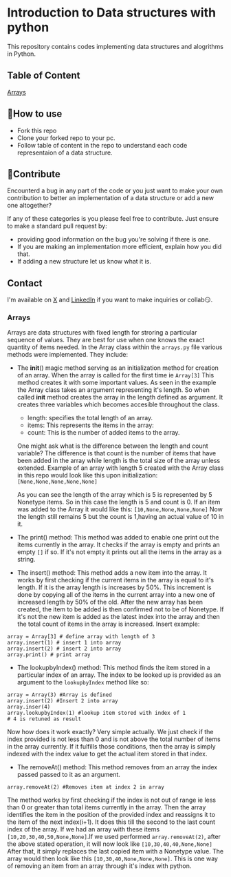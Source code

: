 # Introduction to Data structures with python
This repository contains codes implementing data structures and alogrithms in Python.

## Table of Content
[Arrays](#arrays)
## 🧾How to use
- Fork this repo
- Clone your forked repo to your pc.
- Follow table of content in the repo to understand each code representaion of a data structure.

## 🛂Contribute
Encounterd a bug in any part of the code or you just want to make your own contribution to better an implementation of a data structure or add a new one altogether? 

If any of these categories is you please feel free to contribute.
Just ensure to make a standard pull request by:
- providing good information on the bug you're solving if there is one.
- If you are making an implementation more efficient, explain how you did that.
- If adding a new structure let us know what it is.


## Contact
I'm available on [X](https://x.com/Ndigitals001) and [LinkedIn](https://linkedin.com/in/peter--ndukwe) if you want to make inquiries or collab😏.

### Arrays
Arrays are data structures with fixed length for stroring a particular sequence of values. They are best for use when one knows the exact quantity of items needed. In the Array class within the `arrays.py` file various methods were implemented. They include:
- The __init__() magic method serving as an initialization method for creation of an  array. When the array is called for the first time ie `Array[3]` This method creates it with some important values. As seen in the example the Array class takes an argument representing it's length. So when called __init__ method creates the array in the length defined as argument. It creates three variables which becomes accesible throughout the class.
    - length: specifies the total length of an array.
    - items: This represents the items in the array:
    - count: This is the number of added items to the array.

    One might ask what is the difference between the length and count variable?
The difference is that count is the number of items that have been added in the array while length is the total size of the array unless extended. Example of an array with length 5 created with the Array class in this repo would look like this upon initialization: `[None,None,None,None,None]`

    As you can see the length of the array which is 5 is represented by 5 Nonetype items. So in this case the length is 5 and count is 0. If an item was added to the Array it would like this: 
`[10,None,None,None,None]`
Now the length still remains 5 but the count is 1,having an actual value of 10 in it.

- The print() method: This method was added to enable one print out the items currently in the array. It checks if the array is empty and prints an empty `[]` if so. If it's not empty it prints out all the items in the array as a string.

- The insert() method: This method adds a new item into the array. It works by first checking if the current items in the array is equal to it's length. If it is the array length is increases by 50%. This increment is done by copying all of the items in the current array into a new one of increased length by 50% of the old. After the new array has been created, the item to be added is then confirmed not to be of Nonetype. If it's not the new item is added as the latest index into the array and then the total count of items in the array is increased.
Insert example:
``` 
array = Array[3] # define array with length of 3
array.insert(1) # insert 1 into array
array.insert(2) # insert 2 into array
array.print() # print array
```

- The lookupbyIndex() method: This method finds the item stored in a particular index of an array. The index to be looked up is provided as an argument to the `lookupbyIndex` method like so:
```
array = Array(3) #Array is defined
array.insert(2) #Insert 2 into array
array.inser(4)
array.lookupbyIndex(1) #lookup item stored with index of 1
# 4 is retuned as result
```
Now how does it work exactly? Very simple actually. We just check if the index provided is not less than 0 and is not above the total number of items in the array currently. If it fulfills those conditions, then the array is simply indexed with the index value to get the actual item stored in that index.

- The removeAt() method: This method removes from an array the index passed passed to it as an argument.
```
array.removeAt(2) #Removes item at index 2 in array
```
The method works by first checking if the index is not out of range ie less than 0 or greater than total items currently in the array. Then the array identifies the item in the position of the provided index and reassigns it to the item of the next index(i+1). It does this till the second to the last count index of the array.
If we had an array with these items `[10,20,30,40,50,None,None]`.If we used performed `array.removeAt(2)`, after the above stated operation, it will now look like `[10,30,40,40,None,None]`
After that, it simply replaces the last copied item with a Nonetype value. The array would then look like this `[10,30,40,None,None,None]`. This is one way of removing an item from an array through it's index with python.